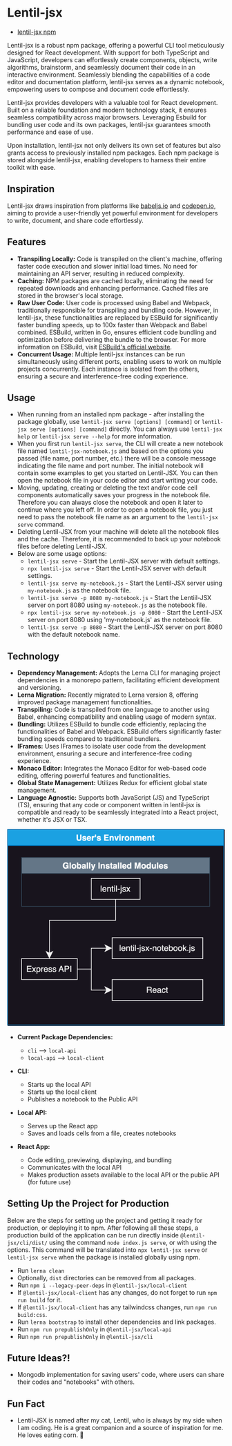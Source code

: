 # Lentil-jsx 
- [lentil-jsx npm](https://www.npmjs.com/org/lentil-jsx)

Lentil-jsx is a robust npm package, offering a powerful CLI tool meticulously designed for React development. With support for both TypeScript and JavaScript, developers can effortlessly create components, objects, write algorithms, brainstorm, and seamlessly document their code in an interactive environment. Seamlessly blending the capabilities of a code editor and documentation platform, lentil-jsx serves as a dynamic notebook, empowering users to compose and document code effortlessly.

Lentil-jsx provides developers with a valuable tool for React development. Built on a reliable foundation and modern technology stack, it ensures seamless compatibility across major browsers. Leveraging Esbuild for bundling user code and its own packages, lentil-jsx guarantees smooth performance and ease of use.

Upon installation, lentil-jsx not only delivers its own set of features but also grants access to previously installed npm packages. Each npm package is stored alongside lentil-jsx, enabling developers to harness their entire toolkit with ease.

## Inspiration

Lentil-jsx draws inspiration from platforms like [babeljs.io](https://babeljs.io/) and [codepen.io](https://codepen.io/), aiming to provide a user-friendly yet powerful environment for developers to write, document, and share code effortlessly.

## Features
- **Transpiling Locally:** Code is transpiled on the client's machine, offering faster code execution and slower initial load times. No need for maintaining an API server, resulting in reduced complexity.
- **Caching:** NPM packages are cached locally, eliminating the need for repeated downloads and enhancing performance. Cached files are stored in the browser's local storage.
- **Raw User Code:** User code is processed using Babel and Webpack, traditionally responsible for transpiling and bundling code. However, in lentil-jsx, these functionalities are replaced by ESBuild for significantly faster bundling speeds, up to 100x faster than Webpack and Babel combined. ESBuild, written in Go, ensures efficient code bundling and optimization before delivering the bundle to the browser. For more information on ESBuild, visit [ESBuild's official website](https://esbuild.github.io/).
- **Concurrent Usage:** Multiple lentil-jsx instances can be run simultaneously using different ports, enabling users to work on multiple projects concurrently. Each instance is isolated from the others, ensuring a secure and interference-free coding experience.


## Usage
- When running from an installed npm package - after installing the package globally, use `lentil-jsx serve [options] [command]` or `lentil-jsx serve [options] [command]` directly. You can always use `lentil-jsx help` or `lentil-jsx serve --help` for more information.
- When you first run `lentil-jsx serve`, the CLI will create a new notebook file named `lentil-jsx-notebook.js` and based on the options you passed (file name, port number, etc.) there will be a console message indicating the file name and port number. The initial notebook will contain some examples to get you started on Lentil-JSX. You can then open the notebook file in your code editor and start writing your code.
- Moving, updating, creating or deleting the text and/or code cell components automatically saves your progress in the notebook file. Therefore you can always close the notebook and open it later to continue where you left off. In order to open a notebook file, you just need to pass the notebook file name as an argument to the `lentil-jsx serve` command.
- Deleting Lentil-JSX from your machine will delete all the notebook files and the cache. Therefore, it is recommended to back up your notebook files before deleting Lentil-JSX.
- Below are some usage options: 
  - `lentil-jsx serve` - Start the Lentil-JSX server with default settings.
  - `npx lentil-jsx serve` - Start the Lentil-JSX server with default settings.
  - `lentil-jsx serve my-notebook.js` - Start the Lentil-JSX server using `my-notebook.js` as the notebook file.
  - `lentil-jsx serve -p 8080 my-notebook.js` - Start the Lentiil-JSX server on port 8080 using `my-notebook.js` as the notebook file.
  - `npx lentil-jsx serve my-notebook.js -p 8080` - Start the Lentil-JSX server on port 8080 using 'my-notebook.js' as the notebook file.
  - `lentil-jsx serve -p 8080` - Start the Lentil-JSX server on port 8080 with the default notebook name.

## Technology
- **Dependency Management:** Adopts the Lerna CLI for managing project dependencies in a monorepo pattern, facilitating efficient development and versioning.
- **Lerna Migration:** Recently migrated to Lerna version 8, offering improved package management functionalities.
- **Transpiling:** Code is transpiled from one language to another using Babel, enhancing compatibility and enabling usage of modern syntax.
- **Bundling:** Utilizes ESBuild to bundle code efficiently, replacing the functionalities of Babel and Webpack. ESBuild offers significantly faster bundling speeds compared to traditional bundlers.
- **IFrames:** Uses IFrames to isolate user code from the development environment, ensuring a secure and interference-free coding experience.
- **Monaco Editor:** Integrates the Monaco Editor for web-based code editing, offering powerful features and functionalities.
- **Global State Management:** Utilizes Redux for efficient global state management.
- **Language Agnostic:** Supports both JavaScript (JS) and TypeScript (TS), ensuring that any code or component written in lentil-jsx is compatible and ready to be seamlessly integrated into a React project, whether it's JSX or TSX.

![lentil-jsx simple diagram](./docs/lentil-jsx-diagram.svg)

- **Current Package Dependencies:**
    - `cli` --> `local-api`
    - `local-api` --> `local-client`

- **CLI:**
  - Starts up the local API
  - Starts up the local client
  - Publishes a notebook to the Public API
- **Local API:**
  - Serves up the React app
  - Saves and loads cells from a file, creates notebooks
- **React App:**
  - Code editing, previewing, displaying, and bundling
  - Communicates with the local API 
  - Makes production assets available to the local API or the public API (for future use)


## Setting Up the Project for Production

Below are the steps for setting up the project and getting it ready for production, or deploying it to npm. After following all these steps, a production build of the application can be run directly inside `@lentil-jsx/cli/dist/` using the command `node index.js serve`, or with using the options. This command will be translated into `npx lentil-jsx serve` or `lentil-jsx serve` when the package is installed globally using npm.

- Run `lerna clean`
- Optionally, `dist` directories can be removed from all packages.
- Run `npm i --legacy-peer-deps` in `@lentil-jsx/local-client`
- If `@lentil-jsx/local-client` has any changes, do not forget to run `npm run build` for it.
- If `@lentil-jsx/local-client` has any tailwindcss changes, run `npm run build:css`.
- Run `lerna bootstrap` to install other dependencies and link packages.
- Run `npm run prepublishOnly` in `@lentil-jsx/local-api`
- Run `npm run prepublishOnly` in `@lentil-jsx/cli`


## Future Ideas?!

- Mongodb implementation for saving users' code, where users can share their codes and "notebooks" with others.


## Fun Fact 
- Lentil-JSX is named after my cat, Lentil, who is always by my side when I am coding. He is a great companion and a source of inspiration for me. He loves eating corn. 🌽